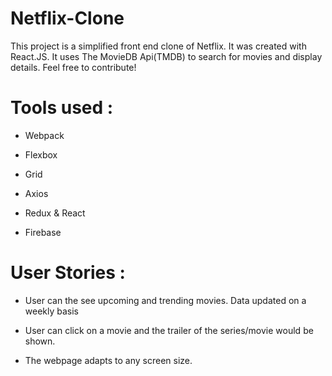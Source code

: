 # Netflix-Clone

This project is a simplified front end clone of Netflix. It was created with React.JS. It uses The MovieDB Api(TMDB) to search for movies and display details. Feel free to contribute!

# Tools used :

- Webpack

- Flexbox

- Grid

- Axios

- Redux & React

- Firebase



# User Stories :

- User can the see upcoming and trending movies. Data updated on a weekly basis

- User can click on a movie and the trailer of the series/movie would be shown.

- The webpage adapts to any screen size.
